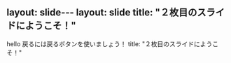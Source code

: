 layout: slide---
layout: slide
title: "２枚目のスライドにようこそ！"
---
hello
戻るには戻るボタンを使いましょう！
title: "２枚目のスライドにようこそ！"
